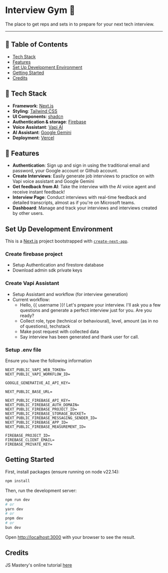 # Interview Gym 💪
The place to get reps and sets in to prepare for your next tech interview. 

---

## 📖 Table of Contents
- [Tech Stack](#tech-stack)
- [Features](#features)
- [Set Up Development Environment](#set-up-development-environment)
- [Getting Started](#getting-started)
- [Credits](#credits)

## 🔨 Tech Stack
- **Framework**: [Next.js](https://nextjs.org)
- **Styling**: [Tailwind CSS](https://tailwindcss.com)
- **UI Components**: [shadcn](https://shadcn.dev)
- **Authentication & storage**: [Firebase](https://firebase.google.com/)
- **Voice Assistant**: [Vapi AI](https://vapi.ai/)
- **AI Assistant**: [Google Gemini](https://gemini.google.com/)
- **Deployment**: [Vercel](https://vercel.com)

## 🤩 Features
- **Authentication**: Sign up and sign in using the traditional email and password, your Google account or Github account.
- **Create Interviews**: Easily generate job interviews to practice on with Vapi voice assistant and Google Gemini
- **Get feedback from AI**: Take the interview with the AI voice agent and receive instant feedback!
- **Interview Page**: Conduct interviews with real-time feedback and detailed transcripts, almost as if you're on Microsoft teams. 
- **Dashboard**: Manage and track your interviews and interviews created by other users.

## Set Up Development Environment
This is a [Next.js](https://nextjs.org) project bootstrapped with [`create-next-app`](https://nextjs.org/docs/app/api-reference/cli/create-next-app).

### Create firebase project
- Setup Authentication and firestore database
- Download admin sdk private keys

### Create Vapi Assistant
- Setup Assistant and workflow (for interview generation)
- Current workflow:
    - Hello, {{ username }}! Let's prepare your interview. I'll ask you a few questions and generate a perfect interview just for you. Are you ready?
    - Collect role, type (technical or behavioural), level, amount (as in no of questions), techstack
    - Make post request with collected data 
    - Say interview has been generated and thank user for call.

### Setup .env file
Ensure you have the following information
```
NEXT_PUBLIC_VAPI_WEB_TOKEN=
NEXT_PUBLIC_VAPI_WORKFLOW_ID=

GOOGLE_GENERATIVE_AI_API_KEY=

NEXT_PUBLIC_BASE_URL=

NEXT_PUBLIC_FIREBASE_API_KEY=
NEXT_PUBLIC_FIREBASE_AUTH_DOMAIN=
NEXT_PUBLIC_FIREBASE_PROJECT_ID=
NEXT_PUBLIC_FIREBASE_STORAGE_BUCKET=
NEXT_PUBLIC_FIREBASE_MESSAGING_SENDER_ID=
NEXT_PUBLIC_FIREBASE_APP_ID=
NEXT_PUBLIC_FIREBASE_MEASUREMENT_ID=

FIREBASE_PROJECT_ID=
FIREBASE_CLIENT_EMAIL=
FIREBASE_PRIVATE_KEY=
```

## Getting Started

First, install packages (ensure running on node v22.14):
```bash
npm install
```

Then, run the development server:

```bash
npm run dev
# or
yarn dev
# or
pnpm dev
# or
bun dev
```

Open [http://localhost:3000](http://localhost:3000) with your browser to see the result.

## Credits
JS Mastery's online tutorial [here](https://www.youtube.com/watch?v=8GK8R77Bd7g)
